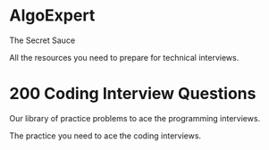 # AlgoExpert

The Secret Sauce

All the resources you need to prepare for technical interviews.

# 200 Coding Interview Questions

Our library of practice problems to ace the programming interviews.

The practice you need to ace the coding interviews.

